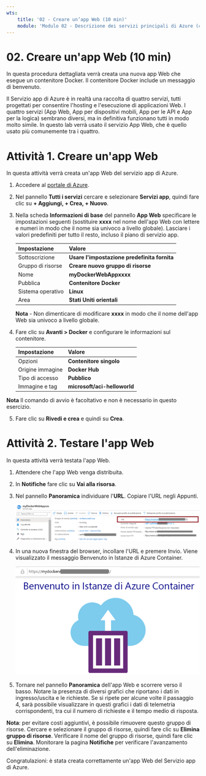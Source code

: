 ```yaml
---
wts:
    title: '02 - Creare un’app Web (10 min)'
    module: 'Modulo 02 - Descrizione dei servizi principali di Azure (carichi di lavoro)'
---
```

# 02. Creare un'app Web (10 min)

In questa procedura dettagliata verrà creata una nuova app Web che esegue un contenitore Docker. Il contenitore Docker include un messaggio di benvenuto. 

Il Servizio app di Azure è in realtà una raccolta di quattro servizi, tutti progettati per consentire l'hosting e l'esecuzione di applicazioni Web. I quattro servizi (App Web, App per dispositivi mobili, App per le API e App per la logica) sembrano diversi, ma in definitiva funzionano tutti in modo molto simile. In questo lab verrà usato il servizio App Web, che è quello usato più comunemente tra i quattro.

# Attività 1. Creare un'app Web 

In questa attività verrà creata un'app Web del servizio app di Azure. 

1. Accedere al [portale di Azure](http://portal.azure.com/). 

2. Nel pannello **Tutti i servizi** cercare e selezionare **Servizi app**, quindi fare clic su **+ Aggiungi, + Crea, + Nuovo**.

3. Nella scheda **Informazioni di base** del pannello **App Web** specificare le impostazioni seguenti (sostituire **xxxx** nel nome dell'app Web con lettere e numeri in modo che il nome sia univoco a livello globale). Lasciare i valori predefiniti per tutto il resto, incluso il piano di servizio app. 

    | Impostazione | Valore |
    | -- | -- |
    | Sottoscrizione | **Usare l'impostazione predefinita fornita** |
    | Gruppo di risorse | **Creare nuovo gruppo di risorse**|
    | Nome | **myDockerWebAppxxxx** |
    | Pubblica | **Contenitore Docker** |
    | Sistema operativo | **Linux** |
    | Area | **Stati Uniti orientali** |
    
    **Nota** - Non dimenticare di modificare **xxxx** in modo che il nome dell'app Web sia univoco a livello globale.

4. Fare clic su **Avanti > Docker** e configurare le informazioni sul contenitore.  

    | Impostazione | Valore |
    | -- | -- |
    | Opzioni | **Contenitore singolo** |
    | Origine immagine | **Docker Hub** |
    | Tipo di accesso | **Pubblico** |
    | Immagine e tag | **microsoft/aci-helloworld** |
    
 **Nota** Il comando di avvio è facoltativo e non è necessario in questo esercizio.

5. Fare clic su **Rivedi e crea** e quindi su **Crea**. 

# Attività 2. Testare l'app Web

In questa attività verrà testata l'app Web.

1. Attendere che l'app Web venga distribuita.

2. In **Notifiche** fare clic su **Vai alla risorsa**. 

3. Nel pannello **Panoramica** individuare l'**URL**. Copiare l'URL negli Appunti.

    ![Screenshot del pannello delle proprietà dell'app Web. L'URL è evidenziato.](../images/0801.png)

4. In una nuova finestra del browser, incollare l'URL e premere Invio. Viene visualizzato il messaggio Benvenuto in Istanze di Azure Container.

    ![Screenshot della pagina Benvenuto in Istanze di Azure Container.](../images/0802.png)

5. Tornare nel pannello **Panoramica** dell'app Web e scorrere verso il basso. Notare la presenza di diversi grafici che riportano i dati in ingresso/uscita e le richieste. Se si ripete per alcune volte il passaggio 4, sarà possibile visualizzare in questi grafici i dati di telemetria corrispondenti, tra cui il numero di richieste e il tempo medio di risposta. 

**Nota**: per evitare costi aggiuntivi, è possibile rimuovere questo gruppo di risorse. Cercare e selezionare il gruppo di risorse, quindi fare clic su **Elimina gruppo di risorse**. Verificare il nome del gruppo di risorse, quindi fare clic su **Elimina**. Monitorare la pagina **Notifiche** per verificare l'avanzamento dell'eliminazione.

Congratulazioni: è stata creata correttamente un'app Web del Servizio app di Azure.
